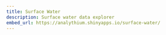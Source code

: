 ```yaml
---
title: Surface Water
description: Surface water data explorer
embed_url: https://analythium.shinyapps.io/surface-water/
---
```



 